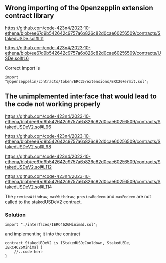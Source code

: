 ## **Wrong importing of the Openzepplin extension contract library**

https://github.com/code-423n4/2023-10-ethena/blob/ee67d9b542642c9757a6b826c82d0cae60256509/contracts/StakedUSDe.sol#L11

https://github.com/code-423n4/2023-10-ethena/blob/ee67d9b542642c9757a6b826c82d0cae60256509/contracts/USDe.sol#L6


Correct Import is
```
import "@openzeppelin/contracts/token/ERC20/extensions/ERC20Permit.sol";
```
## **The unimplemented interface that would lead to the code not working properly**

https://github.com/code-423n4/2023-10-ethena/blob/ee67d9b542642c9757a6b826c82d0cae60256509/contracts/StakedUSDeV2.sol#L96

https://github.com/code-423n4/2023-10-ethena/blob/ee67d9b542642c9757a6b826c82d0cae60256509/contracts/StakedUSDeV2.sol#L98

https://github.com/code-423n4/2023-10-ethena/blob/ee67d9b542642c9757a6b826c82d0cae60256509/contracts/StakedUSDeV2.sol#L112

https://github.com/code-423n4/2023-10-ethena/blob/ee67d9b542642c9757a6b826c82d0cae60256509/contracts/StakedUSDeV2.sol#L114

The `previewWithdraw`, `maxWithdraw`, `previewRedeem` and `maxRedeem`  are not called to the stakedUSDeV2 contract.

### Solution
```solidity
import "./interfaces/IERC4626Minimal.sol";
```
and implementing it into the contract

```solidity
contract StakedUSDeV2 is IStakedUSDeCooldown, StakedUSDe, IERC4626Minimal {
    //..code here
}

